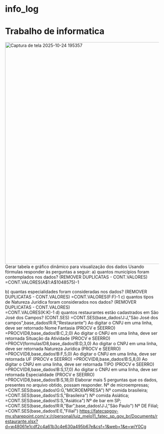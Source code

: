 # info_log
# Trabalho de informatica
<img width="1882" height="727" alt="Captura de tela 2025-10-24 195357" src="https://github.com/user-attachments/assets/346f82b1-7126-427e-aa93-82fb5be1f30e" />
Gerar tabela e gráfico dinâmico para visualização dos dados
Usando fórmulas responder às perguntas a seguir: 
a) quantos municípios foram contemplados nos dados? (REMOVER DUPLICATAS - CONT.VALORES) 
      =CONT.VALORES(A$1:A$1048575)-1
      
b) quantas especialidades foram consideradas nos dados? (REMOVER DUPLICATAS - CONT.VALORES)
      =CONT.VALORES(F:F)-1
c) quantos tipos de Natureza Jurídica foram considerados nos dados? (REMOVER DUPLICATAS - CONT.VALORES)  
      =CONT.VALORES(K:K)-1
d) quantos restaurantes estão cadastrados em  São José dos Campos? (CONT.SES) 
      =CONT.SES(base_dados!J:J,"São José dos campos",base_dados!R:R,"Restaurante")
 Ao digitar o CNPJ em uma linha, deve ser retornado Nome Fantasia (PROCV e SEERRO)
        =PROCV(D8,base_dados!B:C,2,0)
 Ao digitar o CNPJ em uma linha, deve ser retornada Situação da Atividade (PROCV e SEERRO)
        =PROCV(formulas!D8,base_dados!B:D,3,0)
Ao digitar o CNPJ em uma linha, deve ser retornada Natureza Jurídica (PROCV e SEERRO) 
         =PROCV(D8,base_dados!B:F,5,0)
Ao digitar o CNPJ em uma linha, deve ser retornada UF (PROCV e SEERRO)
         =PROCV(D8,base_dados!B:S,8,0)
Ao digitar o CNPJ em uma linha, deve ser retornada TIPO (PROCV e SEERRO)
            =PROCV(D8,base_dados!B:S,17,0)
Ao digitar o CNPJ em uma linha, deve ser retornada Especialidade (PROCV e SEERRO)
            =PROCV(D8,base_dados!B:S,18,0)
Elaborar mais 5 perguntas que os dados, presentes no arquivo obtido, possam responder.
          Nº de microempresas; =CONT.SES(base_dados!G:G,"MICROEMPRESA")
          Nº comida brasileira; =CONT.SES(base_dados!S:S,"Brasileira")
          Nº comida Asiática; =CONT.SES(base_dados!S:S,"Asiática")
          Nº de bar em SP; =CONT.SES(base_dados!R:R,"Bar",base_dados!J:J,"São Paulo")
          Nº DE Filial; =CONT.SES(base_dados!E:E,"Filial")
https://fatecspgov-my.sharepoint.com/:x:/r/personal/luiz_melo11_fatec_sp_gov_br/Documents/restaurante.xlsx?d=w48061e1cdf2c4a61b3c4e630a495b67e&csf=1&web=1&e=wiY0Cg
